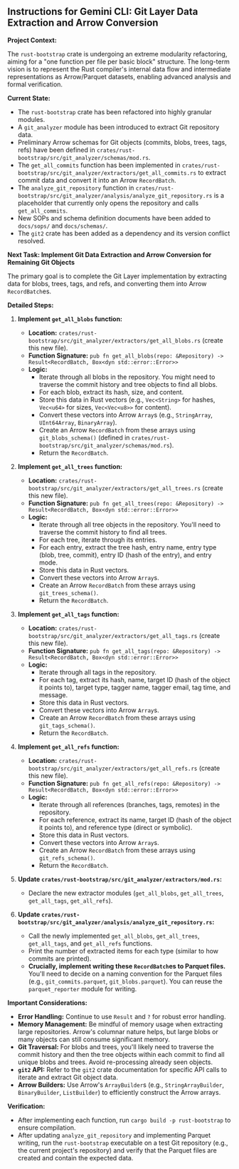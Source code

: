 ## Instructions for Gemini CLI: Git Layer Data Extraction and Arrow Conversion

**Project Context:**

The `rust-bootstrap` crate is undergoing an extreme modularity refactoring, aiming for a "one function per file per basic block" structure. The long-term vision is to represent the Rust compiler's internal data flow and intermediate representations as Arrow/Parquet datasets, enabling advanced analysis and formal verification.

**Current State:**

*   The `rust-bootstrap` crate has been refactored into highly granular modules.
*   A `git_analyzer` module has been introduced to extract Git repository data.
*   Preliminary Arrow schemas for Git objects (commits, blobs, trees, tags, refs) have been defined in `crates/rust-bootstrap/src/git_analyzer/schemas/mod.rs`.
*   The `get_all_commits` function has been implemented in `crates/rust-bootstrap/src/git_analyzer/extractors/get_all_commits.rs` to extract commit data and convert it into an Arrow `RecordBatch`.
*   The `analyze_git_repository` function in `crates/rust-bootstrap/src/git_analyzer/analysis/analyze_git_repository.rs` is a placeholder that currently only opens the repository and calls `get_all_commits`.
*   New SOPs and schema definition documents have been added to `docs/sops/` and `docs/schemas/`.
*   The `git2` crate has been added as a dependency and its version conflict resolved.

**Next Task: Implement Git Data Extraction and Arrow Conversion for Remaining Git Objects**

The primary goal is to complete the Git Layer implementation by extracting data for blobs, trees, tags, and refs, and converting them into Arrow `RecordBatch`es.

**Detailed Steps:**

1.  **Implement `get_all_blobs` function:**
    *   **Location:** `crates/rust-bootstrap/src/git_analyzer/extractors/get_all_blobs.rs` (create this new file).
    *   **Function Signature:** `pub fn get_all_blobs(repo: &Repository) -> Result<RecordBatch, Box<dyn std::error::Error>>`
    *   **Logic:**
        *   Iterate through all blobs in the repository. You might need to traverse the commit history and tree objects to find all blobs.
        *   For each blob, extract its hash, size, and content.
        *   Store this data in Rust vectors (e.g., `Vec<String>` for hashes, `Vec<u64>` for sizes, `Vec<Vec<u8>>` for content).
        *   Convert these vectors into Arrow `Array`s (e.g., `StringArray`, `UInt64Array`, `BinaryArray`).
        *   Create an Arrow `RecordBatch` from these arrays using `git_blobs_schema()` (defined in `crates/rust-bootstrap/src/git_analyzer/schemas/mod.rs`).
        *   Return the `RecordBatch`.

2.  **Implement `get_all_trees` function:**
    *   **Location:** `crates/rust-bootstrap/src/git_analyzer/extractors/get_all_trees.rs` (create this new file).
    *   **Function Signature:** `pub fn get_all_trees(repo: &Repository) -> Result<RecordBatch, Box<dyn std::error::Error>>`
    *   **Logic:**
        *   Iterate through all tree objects in the repository. You'll need to traverse the commit history to find all trees.
        *   For each tree, iterate through its entries.
        *   For each entry, extract the tree hash, entry name, entry type (blob, tree, commit), entry ID (hash of the entry), and entry mode.
        *   Store this data in Rust vectors.
        *   Convert these vectors into Arrow `Array`s.
        *   Create an Arrow `RecordBatch` from these arrays using `git_trees_schema()`.
        *   Return the `RecordBatch`.

3.  **Implement `get_all_tags` function:**
    *   **Location:** `crates/rust-bootstrap/src/git_analyzer/extractors/get_all_tags.rs` (create this new file).
    *   **Function Signature:** `pub fn get_all_tags(repo: &Repository) -> Result<RecordBatch, Box<dyn std::error::Error>>`
    *   **Logic:**
        *   Iterate through all tags in the repository.
        *   For each tag, extract its hash, name, target ID (hash of the object it points to), target type, tagger name, tagger email, tag time, and message.
        *   Store this data in Rust vectors.
        *   Convert these vectors into Arrow `Array`s.
        *   Create an Arrow `RecordBatch` from these arrays using `git_tags_schema()`.
        *   Return the `RecordBatch`.

4.  **Implement `get_all_refs` function:**
    *   **Location:** `crates/rust-bootstrap/src/git_analyzer/extractors/get_all_refs.rs` (create this new file).
    *   **Function Signature:** `pub fn get_all_refs(repo: &Repository) -> Result<RecordBatch, Box<dyn std::error::Error>>`
    *   **Logic:**
        *   Iterate through all references (branches, tags, remotes) in the repository.
        *   For each reference, extract its name, target ID (hash of the object it points to), and reference type (direct or symbolic).
        *   Store this data in Rust vectors.
        *   Convert these vectors into Arrow `Array`s.
        *   Create an Arrow `RecordBatch` from these arrays using `git_refs_schema()`.
        *   Return the `RecordBatch`.

5.  **Update `crates/rust-bootstrap/src/git_analyzer/extractors/mod.rs`:**
    *   Declare the new extractor modules (`get_all_blobs`, `get_all_trees`, `get_all_tags`, `get_all_refs`).

6.  **Update `crates/rust-bootstrap/src/git_analyzer/analysis/analyze_git_repository.rs`:**
    *   Call the newly implemented `get_all_blobs`, `get_all_trees`, `get_all_tags`, and `get_all_refs` functions.
    *   Print the number of extracted items for each type (similar to how commits are printed).
    *   **Crucially, implement writing these `RecordBatch`es to Parquet files.** You'll need to decide on a naming convention for the Parquet files (e.g., `git_commits.parquet`, `git_blobs.parquet`). You can reuse the `parquet_reporter` module for writing.

**Important Considerations:**

*   **Error Handling:** Continue to use `Result` and `?` for robust error handling.
*   **Memory Management:** Be mindful of memory usage when extracting large repositories. Arrow's columnar nature helps, but large blobs or many objects can still consume significant memory.
*   **Git Traversal:** For blobs and trees, you'll likely need to traverse the commit history and then the tree objects within each commit to find all unique blobs and trees. Avoid re-processing already seen objects.
*   **`git2` API:** Refer to the `git2` crate documentation for specific API calls to iterate and extract Git object data.
*   **Arrow Builders:** Use Arrow's `ArrayBuilder`s (e.g., `StringArrayBuilder`, `BinaryBuilder`, `ListBuilder`) to efficiently construct the Arrow arrays.

**Verification:**

*   After implementing each function, run `cargo build -p rust-bootstrap` to ensure compilation.
*   After updating `analyze_git_repository` and implementing Parquet writing, run the `rust-bootstrap` executable on a test Git repository (e.g., the current project's repository) and verify that the Parquet files are created and contain the expected data.
